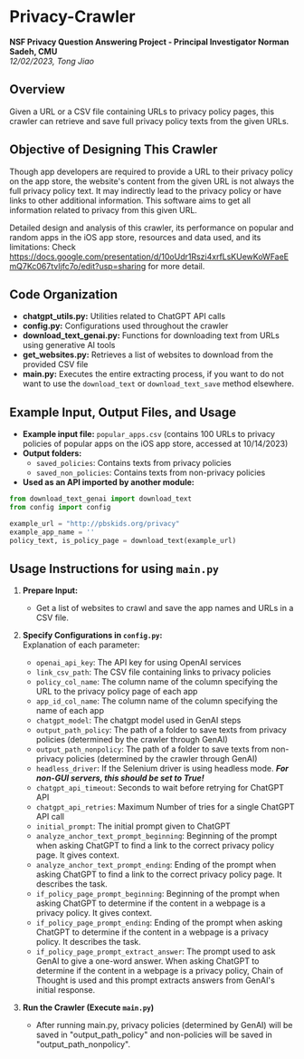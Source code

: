 # Privacy-Crawler

**NSF Privacy Question Answering Project - Principal Investigator Norman Sadeh, CMU**  
*12/02/2023, Tong Jiao*

## Overview
Given a URL or a CSV file containing URLs to privacy policy pages, this crawler can retrieve and save full privacy policy texts from the given URLs.

## Objective of Designing This Crawler
Though app developers are required to provide a URL to their privacy policy on the app store, the website's content from the given URL is not always the full privacy policy text. It may indirectly lead to the privacy policy or have links to other additional information. This software aims to get all information related to privacy from this given URL.  

Detailed design and analysis of this crawler, its performance on popular and random apps in the iOS app store, resources and data used, and its limitations: Check https://docs.google.com/presentation/d/10oUdr1Rszi4xrfLsKUewKoWFaeEmQ7Kc067tvIjfc7o/edit?usp=sharing for more detail.

## Code Organization
- **chatgpt_utils.py:** Utilities related to ChatGPT API calls
- **config.py:** Configurations used throughout the crawler
- **download_text_genai.py:** Functions for downloading text from URLs using generative AI tools
- **get_websites.py:** Retrieves a list of websites to download from the provided CSV file
- **main.py:** Executes the entire extracting process, if you want to do not want to use the `download_text` or `download_text_save` method elsewhere.

## Example Input, Output Files, and Usage
- **Example input file:** `popular_apps.csv` (contains 100 URLs to privacy policies of popular apps on the iOS app store, accessed at 10/14/2023)
- **Output folders:**
  - `saved_policies`: Contains texts from privacy policies
  - `saved_non_policies`: Contains texts from non-privacy policies
- **Used as an API imported by another module:**
```python
from download_text_genai import download_text
from config import config

example_url = "http://pbskids.org/privacy"
example_app_name = ''
policy_text, is_policy_page = download_text(example_url)
```
     

## Usage Instructions for using `main.py`
1. **Prepare Input:**
   - Get a list of websites to crawl and save the app names and URLs in a CSV file.
2. **Specify Configurations in `config.py`:**  
  Explanation of each parameter:
      - `openai_api_key`: The API key for using OpenAI services
      - `link_csv_path`: The CSV file containing links to privacy policies
      - `policy_col_name`: The column name of the column specifying the URL to the privacy policy page of each app
      - `app_id_col_name`: The column name of the column specifying the name of each app
      - `chatgpt_model`: The chatgpt model used in GenAI steps
      - `output_path_policy`: The path of a folder to save texts from privacy policies (determined by the crawler through GenAI)
      - `output_path_nonpolicy`: The path of a folder to save texts from non-privacy policies (determined by the crawler through GenAI)
      - `headless_driver`: If the Selenium driver is using headless mode. _**For non-GUI servers, this should be set to True!**_
      - `chatgpt_api_timeout`: Seconds to wait before retrying for ChatGPT API
      - `chatgpt_api_retries`: Maximum Number of tries for a single ChatGPT API call
      - `initial_prompt`: The initial prompt given to ChatGPT
      - `analyze_anchor_text_prompt_beginning`: Beginning of the prompt when asking ChatGPT to find a link to the correct privacy policy page. It gives context.
      - `analyze_anchor_text_prompt_ending`: Ending of the prompt when asking ChatGPT to find a link to the correct privacy policy page. It describes the task.
      - `if_policy_page_prompt_beginning`: Beginning of the prompt when asking ChatGPT to determine if the content in a webpage is a privacy policy. It gives context.
      - `if_policy_page_prompt_ending`: Ending of the prompt when asking ChatGPT to determine if the content in a webpage is a privacy policy. It describes the task.
      - `if_policy_page_prompt_extract_answer`: The prompt used to ask GenAI to give a one-word answer. When asking ChatGPT to determine if the content in a webpage is a privacy policy, Chain of Thought is used and this prompt extracts answers from GenAI's initial response.
  
3. **Run the Crawler (Execute `main.py`)**
   - After running main.py, privacy policies (determined by GenAI) will be saved in "output_path_policy" and non-policies will be saved in "output_path_nonpolicy".
